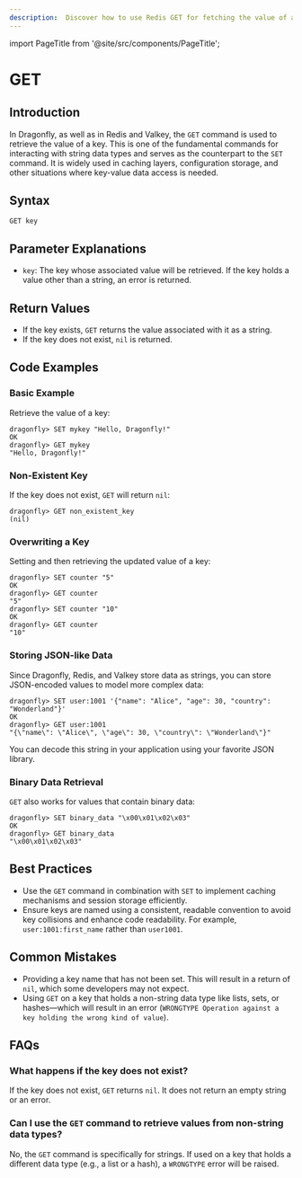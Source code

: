 ```yaml
---
description:  Discover how to use Redis GET for fetching the value of a defined key.
---
```


import PageTitle from '@site/src/components/PageTitle';

# GET

<PageTitle title="Redis GET Command (Documentation) | Dragonfly" />

## Introduction

In Dragonfly, as well as in Redis and Valkey, the `GET` command is used to retrieve the value of a key.
This is one of the fundamental commands for interacting with string data types and serves as the counterpart to the `SET` command.
It is widely used in caching layers, configuration storage, and other situations where key-value data access is needed.

## Syntax

```shell
GET key
```

## Parameter Explanations

- `key`: The key whose associated value will be retrieved. If the key holds a value other than a string, an error is returned.

## Return Values

- If the key exists, `GET` returns the value associated with it as a string.
- If the key does not exist, `nil` is returned.

## Code Examples

### Basic Example

Retrieve the value of a key:

```shell
dragonfly> SET mykey "Hello, Dragonfly!"
OK
dragonfly> GET mykey
"Hello, Dragonfly!"
```

### Non-Existent Key

If the key does not exist, `GET` will return `nil`:

```shell
dragonfly> GET non_existent_key
(nil)
```

### Overwriting a Key

Setting and then retrieving the updated value of a key:

```shell
dragonfly> SET counter "5"
OK
dragonfly> GET counter
"5"
dragonfly> SET counter "10"
OK
dragonfly> GET counter
"10"
```

### Storing JSON-like Data

Since Dragonfly, Redis, and Valkey store data as strings, you can store JSON-encoded values to model more complex data:

```shell
dragonfly> SET user:1001 '{"name": "Alice", "age": 30, "country": "Wonderland"}'
OK
dragonfly> GET user:1001
"{\"name\": \"Alice\", \"age\": 30, \"country\": \"Wonderland\"}"
```

You can decode this string in your application using your favorite JSON library.

### Binary Data Retrieval

`GET` also works for values that contain binary data:

```shell
dragonfly> SET binary_data "\x00\x01\x02\x03"
OK
dragonfly> GET binary_data
"\x00\x01\x02\x03"
```

## Best Practices

- Use the `GET` command in combination with `SET` to implement caching mechanisms and session storage efficiently.
- Ensure keys are named using a consistent, readable convention to avoid key collisions and enhance code readability. For example, `user:1001:first_name` rather than `user1001`.

## Common Mistakes

- Providing a key name that has not been set. This will result in a return of `nil`, which some developers may not expect.
- Using `GET` on a key that holds a non-string data type like lists, sets, or hashes—which will result in an error (`WRONGTYPE Operation against a key holding the wrong kind of value`).

## FAQs

### What happens if the key does not exist?

If the key does not exist, `GET` returns `nil`. It does not return an empty string or an error.

### Can I use the `GET` command to retrieve values from non-string data types?

No, the `GET` command is specifically for strings. If used on a key that holds a different data type (e.g., a list or a hash), a `WRONGTYPE` error will be raised.